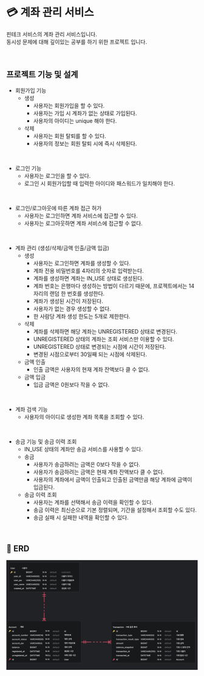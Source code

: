 # 💳 계좌 관리 서비스
핀테크 서비스의 계좌 관리 서비스입니다. </br>
동시성 문제에 대해 깊이있는 공부를 하기 위한 프로젝트 입니다.

</br>

## 프로젝트 기능 및 설계
- 회원가입 기능
  - 생성
    - 사용자는 회원가입을 할 수 있다.
    - 사용자는 가입 시 계좌가 없는 상태로 가입된다.
    - 사용자의 아이디는 unique 해야 한다.
  - 삭제
    - 사용자는 회원 탈퇴를 할 수 있다.
    - 사용자의 정보는 회원 탈퇴 시에 즉시 삭제된다.

</br>

- 로그인 기능
  - 사용자는 로그인을 할 수 있다.
  - 로그인 시 회원가입할 때 입력한 아이디와 패스워드가 일치해야 한다.

</br>

- 로그인/로그아웃에 따른 계좌 접근 허가
  - 사용자는 로그인하면 계좌 서비스에 접근할 수 있다.
  - 사용자는 로그아웃하면 계좌 서비스에 접근할 수 없다.

</br>

- 계좌 관리 (생성/삭제/금액 인출/금액 입금)
  - 생성
    - 사용자는 로그인하면 계좌를 생성할 수 있다.
    - 계좌 전용 비밀번호를 4자리의 숫자로 입력받는다.
    - 계좌를 생성하면 계좌는 IN_USE 상태로 생성된다.
    - 계좌 번호는 은행마다 생성하는 방법이 다르기 때문에, 
      프로젝트에서는 14자리의 랜덤 한 번호를 생성한다.
    - 계좌가 생성된 시간이 저장된다.
    - 사용자가 없는 경우 생성할 수 없다.
    - 한 사람당 계좌 생성 한도는 5개로 제한한다.
  - 삭제
    - 계좌를 삭제하면 해당 계좌는 UNREGISTERED 상태로 변경된다.
    - UNREGISTERED 상태의 계좌는 조회 서비스만 이용할 수 있다.
    - UNREGISTERED 상태로 변경되는 시점에 시간이 저장된다.
    - 변경된 시점으로부터 30일째 되는 시점에 삭제된다.
  - 금액 인출
    - 인출 금액은 사용자의 현재 계좌 잔액보다 클 수 없다.
  - 금액 입금
    - 입금 금액은 0원보다 작을 수 없다.

</br>

- 계좌 검색 기능
  - 사용자의 아이디로 생성한 계좌 목록을 조회할 수 있다.

</br>

- 송금 기능 및 송금 이력 조회
  - IN_USE 상태의 계좌만 송금 서비스를 사용할 수 있다.
  - 송금
    - 사용자가 송금하려는 금액은 0보다 작을 수 없다.
    - 사용자가 송금하려는 금액은 현재 계좌 잔액보다 클 수 없다.
    - 사용자의 계좌에서 금액이 인출되고 인출된 금액만큼 해당 계좌에 금액이 입금된다.
  - 송금 이력 조회
    - 사용자는 계좌를 선택해서 송금 이력을 확인할 수 있다.
    - 송금 이력은 최신순으로 기본 정렬되며, 기간을 설정해서 조회할 수도 있다.
    - 송금 실패 시 실패한 내역을 확인할 수 있다.

</br>

## 📝 ERD
![ERD](doc/img/erd.png)

